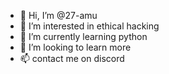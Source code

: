 - 👋 Hi, I’m @27-amu
- 👀 I’m interested in ethical hacking
- 🌱 I’m currently learning python
- 💞️ I’m looking to learn more
- 📫 contact me on discord

<!---
27-amu/27-amu is a ✨ special ✨ repository because its `README.md` (this file) appears on your GitHub profile.
You can click the Preview link to take a look at your changes.
--->
